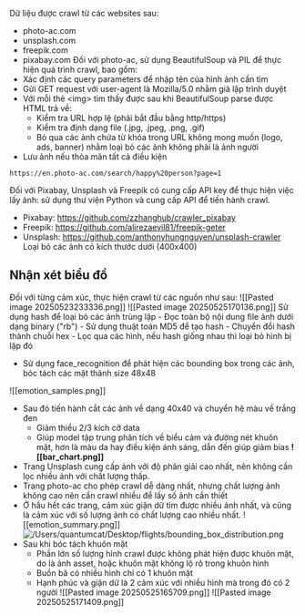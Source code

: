 Dữ liệu được crawl từ các websites sau:
- photo-ac.com
- unsplash.com
- freepik.com
- pixabay.com
Đối với photo-ac, sử dụng BeautifulSoup và PIL để thực hiện quá trình crawl, bao gồm:
- Xác định các query parameters để nhập tên của hình ảnh cần tìm
- Gửi GET request với user-agent là Mozilla/5.0 nhằm giả lặp trình duyệt
- Với mỗi thẻ \<img> tìm thấy được sau khi BeautifulSoup parse được HTML trả về:
	- Kiểm tra URL hợp lệ (phải bắt đầu bằng http/https)
	- Kiểm tra định dạng file (.jpg, .jpeg, .png, .gif)
	- Bỏ qua các ảnh chứa từ khóa trong URL không mong muốn (logo, ads, banner) nhằm loại bỏ các ảnh không phải là ảnh người
- Lưu ảnh nếu thỏa mãn tất cả điều kiện
```
https://en.photo-ac.com/search/happy%20person?page=1
```
Đối với Pixabay, Unsplash và Freepik có cung cấp API key để thực hiện việc lấy ảnh: sử dụng thư viện Python và cung cấp API để tiến hành crawl.
- Pixabay: https://github.com/zzhanghub/crawler_pixabay
- Freepik: https://github.com/alirezaevil81/freepik-geter
- Unsplash: https://github.com/anthonyhungnguyen/unsplash-crawler
Loại bỏ các ảnh có kích thước dưới (400x400)
## Nhận xét biểu đồ
Đối với từng cảm xúc, thực hiện crawl từ các nguồn như sau:
![[Pasted image 20250523233336.png]]
![[Pasted image 20250525170136.png]]
Sử dụng hash để loại bỏ các ảnh trùng lặp
	- Đọc toàn bộ nội dung file ảnh dưới dạng binary ("rb")
	- Sử dụng thuật toán MD5 để tạo hash
	- Chuyển đổi hash thành chuỗi hex
	- Lọc qua các hình, nếu hash giống nhau thì loại bỏ hình bị lặp đó
- Sử dụng face_recognition để phát hiện các bounding box trong các ảnh, bóc tách các mặt thành size 48x48

![[emotion_samples.png]]
- Sau đó tiến hành cắt các ảnh về dạng 40x40 và chuyển hệ màu về trắng đen
	- Giảm thiểu 2/3 kích cỡ data
	- Giúp model tập trung phân tích về biểu cảm và đường nét khuôn mặt, hơn là màu da hay điều kiện ánh sáng, dẫn đến giúp giảm bias
**![[bar_chart.png]]**
- Trang Unsplash cung cấp ảnh với độ phân giải cao nhất, nên không cần lọc nhiều ảnh với chất lượng thấp.
- Trang photo-ac cho phép crawl dễ dàng nhất, nhưng chất lượng ảnh không cao nên cần crawl nhiều để lấy số ảnh cần thiết
- Ở hầu hết các trang, cảm xúc giận dữ tìm được nhiều ảnh nhất, và cũng là cảm xúc với số lượng ảnh có chất lượng cao nhiều nhất.
![[emotion_summary.png]]
![/Users/quantumcat/Desktop/flights/bounding_box_distribution.png](file:///Users/quantumcat/Desktop/flights/bounding_box_distribution.png)
- Sau khi bóc tách khuôn mặt
	- Phần lớn số lượng hỉnh crawl được không phát hiện được khuôn mặt, do là ảnh asset, hoặc khuôn mặt không lộ rõ trong khuôn hình
	- Buồn bã có nhiều hình chỉ có 1 khuôn mặt
	- Hạnh phúc và giận dữ là 2 cảm xúc với nhiều hình mà trong đó có 2 người
![[Pasted image 20250525165709.png]]
![[Pasted image 20250525171409.png]]



